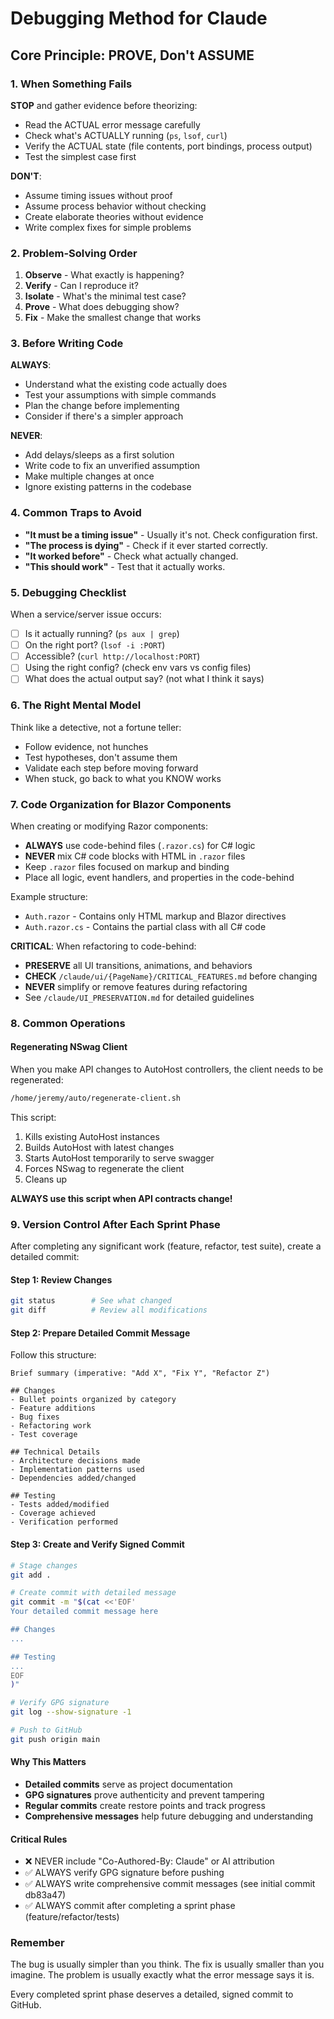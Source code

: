 # Debugging Method for Claude

## Core Principle: PROVE, Don't ASSUME

### 1. When Something Fails
**STOP** and gather evidence before theorizing:
- Read the ACTUAL error message carefully
- Check what's ACTUALLY running (`ps`, `lsof`, `curl`)
- Verify the ACTUAL state (file contents, port bindings, process output)
- Test the simplest case first

**DON'T**:
- Assume timing issues without proof
- Assume process behavior without checking
- Create elaborate theories without evidence
- Write complex fixes for simple problems

### 2. Problem-Solving Order
1. **Observe** - What exactly is happening?
2. **Verify** - Can I reproduce it?
3. **Isolate** - What's the minimal test case?
4. **Prove** - What does debugging show?
5. **Fix** - Make the smallest change that works

### 3. Before Writing Code
**ALWAYS**:
- Understand what the existing code actually does
- Test your assumptions with simple commands
- Plan the change before implementing
- Consider if there's a simpler approach

**NEVER**:
- Add delays/sleeps as a first solution
- Write code to fix an unverified assumption
- Make multiple changes at once
- Ignore existing patterns in the codebase

### 4. Common Traps to Avoid
- **"It must be a timing issue"** - Usually it's not. Check configuration first.
- **"The process is dying"** - Check if it ever started correctly.
- **"It worked before"** - Check what actually changed.
- **"This should work"** - Test that it actually works.

### 5. Debugging Checklist
When a service/server issue occurs:
- [ ] Is it actually running? (`ps aux | grep`)
- [ ] On the right port? (`lsof -i :PORT`)
- [ ] Accessible? (`curl http://localhost:PORT`)
- [ ] Using the right config? (check env vars vs config files)
- [ ] What does the actual output say? (not what I think it says)

### 6. The Right Mental Model
Think like a detective, not a fortune teller:
- Follow evidence, not hunches
- Test hypotheses, don't assume them
- Validate each step before moving forward
- When stuck, go back to what you KNOW works

### 7. Code Organization for Blazor Components
When creating or modifying Razor components:
- **ALWAYS** use code-behind files (`.razor.cs`) for C# logic
- **NEVER** mix C# code blocks with HTML in `.razor` files
- Keep `.razor` files focused on markup and binding
- Place all logic, event handlers, and properties in the code-behind

Example structure:
- `Auth.razor` - Contains only HTML markup and Blazor directives
- `Auth.razor.cs` - Contains the partial class with all C# code

**CRITICAL**: When refactoring to code-behind:
- **PRESERVE** all UI transitions, animations, and behaviors
- **CHECK** `/claude/ui/{PageName}/CRITICAL_FEATURES.md` before changing
- **NEVER** simplify or remove features during refactoring
- See `/claude/UI_PRESERVATION.md` for detailed guidelines

### 8. Common Operations

#### Regenerating NSwag Client
When you make API changes to AutoHost controllers, the client needs to be regenerated:
```bash
/home/jeremy/auto/regenerate-client.sh
```
This script:
1. Kills existing AutoHost instances
2. Builds AutoHost with latest changes
3. Starts AutoHost temporarily to serve swagger
4. Forces NSwag to regenerate the client
5. Cleans up

**ALWAYS use this script when API contracts change!**

### 9. Version Control After Each Sprint Phase

After completing any significant work (feature, refactor, test suite), create a detailed commit:

#### Step 1: Review Changes
```bash
git status        # See what changed
git diff          # Review all modifications
```

#### Step 2: Prepare Detailed Commit Message
Follow this structure:
```
Brief summary (imperative: "Add X", "Fix Y", "Refactor Z")

## Changes
- Bullet points organized by category
- Feature additions
- Bug fixes
- Refactoring work
- Test coverage

## Technical Details
- Architecture decisions made
- Implementation patterns used
- Dependencies added/changed

## Testing
- Tests added/modified
- Coverage achieved
- Verification performed
```

#### Step 3: Create and Verify Signed Commit
```bash
# Stage changes
git add .

# Create commit with detailed message
git commit -m "$(cat <<'EOF'
Your detailed commit message here

## Changes
...

## Testing
...
EOF
)"

# Verify GPG signature
git log --show-signature -1

# Push to GitHub
git push origin main
```

#### Why This Matters
- **Detailed commits** serve as project documentation
- **GPG signatures** prove authenticity and prevent tampering
- **Regular commits** create restore points and track progress
- **Comprehensive messages** help future debugging and understanding

#### Critical Rules
- ❌ NEVER include "Co-Authored-By: Claude" or AI attribution
- ✅ ALWAYS verify GPG signature before pushing
- ✅ ALWAYS write comprehensive commit messages (see initial commit db83a47)
- ✅ ALWAYS commit after completing a sprint phase (feature/refactor/tests)

### Remember
The bug is usually simpler than you think. The fix is usually smaller than you imagine. The problem is usually exactly what the error message says it is.

Every completed sprint phase deserves a detailed, signed commit to GitHub.